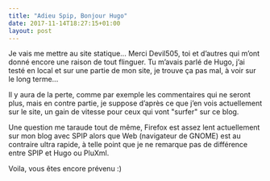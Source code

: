 ```yaml
---
title: "Adieu Spip, Bonjour Hugo"
date: 2017-11-14T18:27:15+01:00
layout: post
---
```


Je vais me mettre au site statique... Merci Devil505, toi et d’autres qui m’ont donné encore une raison de tout flinguer. Tu m’avais parlé de Hugo, j’ai testé en local et sur une partie de mon site, je trouve ça pas mal, à voir sur le long terme...

Il y aura de la perte, comme par exemple les commentaires qui ne seront plus, mais en contre partie, je suppose d’après ce que j’en vois actuellement sur le site, un gain de vitesse pour ceux qui vont "surfer" sur ce blog.

Une question me taraude tout de même, Firefox est assez lent actuellement sur mon blog avec SPIP alors que Web (navigateur de GNOME) est au contraire ultra rapide, à telle point que je ne remarque pas de différence entre SPIP et Hugo ou PluXml.

Voila, vous êtes encore prévenu :)
